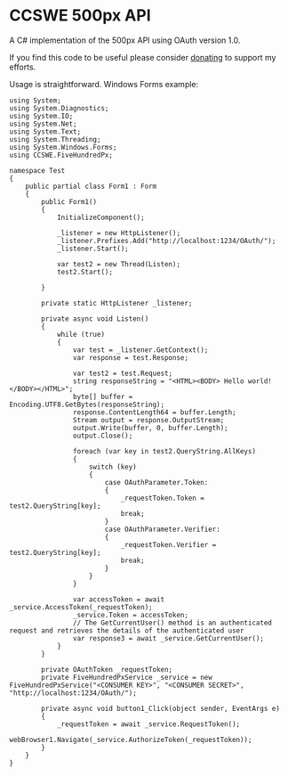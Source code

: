 # CCSWE 500px API

A C# implementation of the 500px API using OAuth version 1.0.

If you find this code to be useful please consider [donating](https://www.paypal.com/cgi-bin/webscr?cmd=_s-xclick&hosted_button_id=H79P5CZBN85YG) to support my efforts.

Usage is straightforward. Windows Forms example:

    using System;
    using System.Diagnostics;
    using System.IO;
    using System.Net;
    using System.Text;
    using System.Threading;
    using System.Windows.Forms;
    using CCSWE.FiveHundredPx;

    namespace Test
    {
        public partial class Form1 : Form
        {
            public Form1()
            {
                InitializeComponent();

                _listener = new HttpListener();
                _listener.Prefixes.Add("http://localhost:1234/OAuth/");
                _listener.Start();

                var test2 = new Thread(Listen);
                test2.Start();

            }

            private static HttpListener _listener;

            private async void Listen()
            {
                while (true)
                {
                    var test = _listener.GetContext();
                    var response = test.Response;

                    var test2 = test.Request;
                    string responseString = "<HTML><BODY> Hello world!</BODY></HTML>";
                    byte[] buffer = Encoding.UTF8.GetBytes(responseString);
                    response.ContentLength64 = buffer.Length;
                    Stream output = response.OutputStream;
                    output.Write(buffer, 0, buffer.Length);
                    output.Close();

                    foreach (var key in test2.QueryString.AllKeys)
                    {
                        switch (key)
                        {
                            case OAuthParameter.Token:
                            {
                                _requestToken.Token = test2.QueryString[key];
                                break;
                            }
                            case OAuthParameter.Verifier:
                            {
                                _requestToken.Verifier = test2.QueryString[key];
                                break;
                            }
                        }
                    }

                    var accessToken = await _service.AccessToken(_requestToken);
                    _service.Token = accessToken;
                    // The GetCurrentUser() method is an authenticated request and retrieves the details of the authenticated user
                    var response3 = await _service.GetCurrentUser();
                }
            }

            private OAuthToken _requestToken;
            private FiveHundredPxService _service = new FiveHundredPxService("<CONSUMER KEY>", "<CONSUMER SECRET>", "http://localhost:1234/OAuth/");

            private async void button1_Click(object sender, EventArgs e)
            {
                _requestToken = await _service.RequestToken();
                webBrowser1.Navigate(_service.AuthorizeToken(_requestToken));
            }
        }
    }
